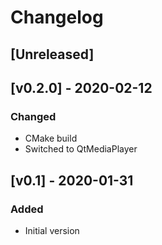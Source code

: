 # Changelog

## [Unreleased]

## [v0.2.0] - 2020-02-12

### Changed

* CMake build
* Switched to QtMediaPlayer

## [v0.1] - 2020-01-31

### Added

* Initial version
